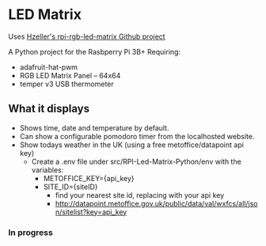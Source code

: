 # LED Matrix
Uses [Hzeller's rpi-rgb-led-matrix Github project](https://github.com/hzeller/rpi-rgb-led-matrix) 

A Python project for the Rasbperry Pi 3B+ Requiring:
- adafruit-hat-pwm
- RGB LED Matrix Panel – 64x64
- temper v3 USB thermometer


## What it displays
- Shows time, date and temperature by default.
- Can show a configurable pomodoro timer from the localhosted website.
- Show todays weather in the UK (using a free metoffice/datapoint api key)
    - Create a .env file under src/RPI-Led-Matrix-Python/env with the variables:
        - METOFFICE_KEY={api_key}
        - SITE_ID={siteID}
            - find your nearest site id, replacing with your api key 
            - http://datapoint.metoffice.gov.uk/public/data/val/wxfcs/all/json/sitelist?key=api_key

### In progress

